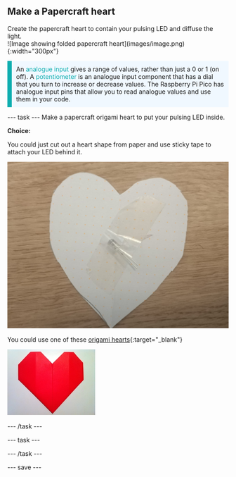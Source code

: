## Make a Papercraft heart

<div style="display: flex; flex-wrap: wrap">
<div style="flex-basis: 200px; flex-grow: 1; margin-right: 15px;">
Create the papercraft heart to contain your pulsing LED and diffuse the light. 
</div>
<div>
![Image showing folded papercraft heart](images/image.png){:width="300px"}
</div>
</div>

<p style="border-left: solid; border-width:10px; border-color: #0faeb0; background-color: aliceblue; padding: 10px;">
An <span style="color: #0faeb0">analogue input</span> gives a range of values, rather than just a 0 or 1 (on off). A <span style="color: #0faeb0">potentiometer</span> is an analogue input component that has a dial that you turn to increase or decrease values. The Raspberry Pi Pico has analogue input pins that allow you to read analogue values and use them in your code.</p>

--- task ---
Make a papercraft origami heart to put your pulsing LED inside. 

**Choice:**

You could just cut out a heart shape from paper and use sticky tape to attach your LED behind it. 

![Image showing a simple heart shape cut out of paper with an LED taped to it](images/heart-cutout.jpg)

You could use one of these [origami hearts](https://www.origamiway.com/origami-heart.shtml){:target="_blank"}

![Image showing a red heart made of folded paper in the origami style](images/origami-heart.jpg)

--- /task ---

--- task ---

--- /task ---

--- save ---


